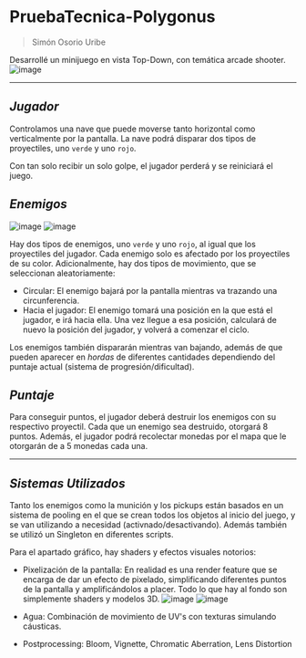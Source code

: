 # **PruebaTecnica-Polygonus**
> Simón Osorio Uribe

Desarrollé un minijuego en vista Top-Down, con temática arcade shooter.
![image](https://github.com/Dr27Dev/PruebaTecnica-Polygonus/assets/108661855/798685db-1e36-41c3-97bd-1a092a95b868)


----
## *Jugador*

Controlamos una nave que puede moverse tanto horizontal como verticalmente por la pantalla.
La nave podrá disparar dos tipos de proyectiles, uno `verde` y uno `rojo`.

Con tan solo recibir un solo golpe, el jugador perderá y se reiniciará el juego.

## *Enemigos*

![image](https://github.com/Dr27Dev/PruebaTecnica-Polygonus/assets/108661855/70857f65-f458-4c13-8aae-38ecc6c10c25)
![image](https://github.com/Dr27Dev/PruebaTecnica-Polygonus/assets/108661855/ff71ce22-e009-49e5-ab53-9da03a814879)


Hay dos tipos de enemigos, uno `verde` y uno `rojo`, al igual que los proyectiles del jugador. Cada enemigo solo es afectado por los proyectiles de su color.
Adicionalmente, hay dos tipos de movimiento, que se seleccionan aleatoriamente:
- Circular: El enemigo bajará por la pantalla mientras va trazando una circunferencia.
- Hacia el jugador: El enemigo tomará una posición en la que está el jugador, e irá hacia ella. Una vez llegue a esa posición, calculará de nuevo la posición del jugador, y volverá a comenzar el ciclo.

Los enemigos también dispararán mientras van bajando, además de que pueden aparecer en *hordas* de diferentes cantidades dependiendo del puntaje actual (sistema de progresión/dificultad).

## *Puntaje*

Para conseguir puntos, el jugador deberá destruir los enemigos con su respectivo proyectil. Cada que un enemigo sea destruido, otorgará 8 puntos.
Además, el jugador podrá recolectar monedas por el mapa que le otorgarán de a 5 monedas cada una.

----

## *Sistemas Utilizados*

Tanto los enemigos como la munición y los pickups están basados en un sistema de pooling en el que se crean todos los objetos al inicio del juego, y se van utilizando a necesidad (activnado/desactivando).
Además también se utilizó un Singleton en diferentes scripts.

Para el apartado gráfico, hay shaders y efectos visuales notorios:
- Pixelización de la pantalla: En realidad es una render feature que se encarga de dar un efecto de pixelado, simplificando diferentes puntos de la pantalla y amplificándolos a placer. Todo lo que hay al fondo son simplemente shaders y modelos 3D.
 ![image](https://github.com/Dr27Dev/PruebaTecnica-Polygonus/assets/108661855/dfdfdddb-375a-4fa2-a2d1-d20a6ce63dfc)
 ![image](https://github.com/Dr27Dev/PruebaTecnica-Polygonus/assets/108661855/be903ce9-801f-414d-b1c7-f9bb821410fd)

- Agua: Combinación de movimiento de UV's con texturas simulando cáusticas.
- Postprocessing: Bloom, Vignette, Chromatic Aberration, Lens Distortion
